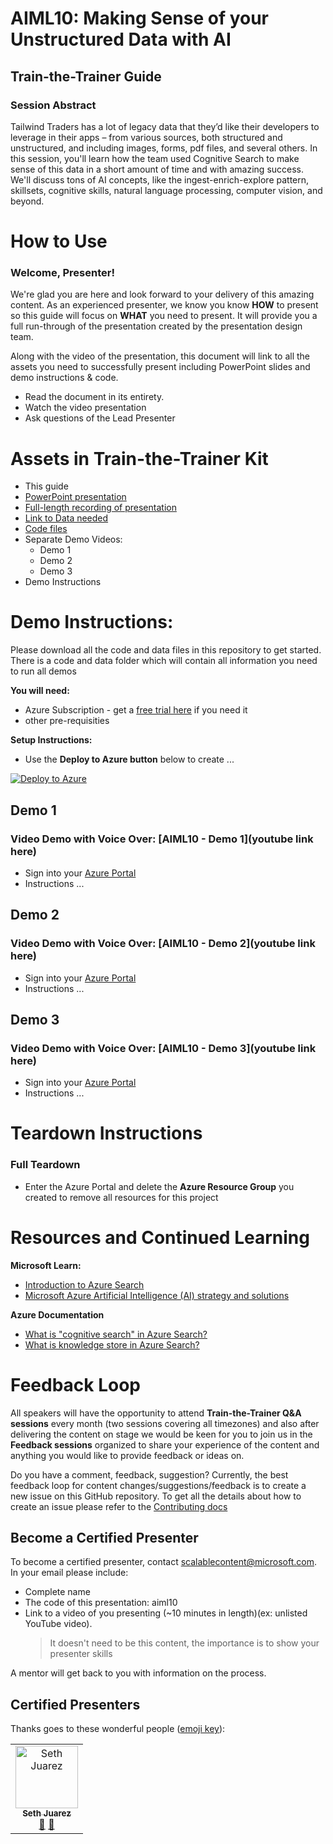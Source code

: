 # AIML10: Making Sense of your Unstructured Data with AI

## Train-the-Trainer Guide

### Session Abstract

Tailwind Traders has a lot of legacy data that they’d like their developers to leverage in their apps – from various sources, both structured and unstructured, and including images, forms, pdf files, and several others. In this session, you'll learn how the team used Cognitive Search to make sense of this data in a short amount of time and with amazing success. We'll discuss tons of AI concepts, like the ingest-enrich-explore pattern, skillsets, cognitive skills, natural language processing, computer vision, and beyond.

# How to Use

### Welcome, Presenter!

We're glad you are here and look forward to your delivery of this amazing content. As an experienced presenter, we know you know **HOW** to present so this guide will focus on **WHAT** you need to present. It will provide you a full run-through of the presentation created by the presentation design team.

Along with the video of the presentation, this document will link to all the assets you need to successfully present including PowerPoint slides and demo instructions & code.

* Read the document in its entirety.
* Watch the video presentation
* Ask questions of the Lead Presenter

# Assets in Train-the-Trainer Kit

* This guide
* [PowerPoint presentation](https://globaleventcdn.blob.core.windows.net/assets/aiml/aiml10/AIML10_MakingSenseofYourUnstructuredDatawAI.pptx)
* [Full-length recording of presentation]()
* [Link to Data needed]()
* [Code files]()
* Separate Demo Videos: 
    * Demo 1
    * Demo 2
    * Demo 3
* Demo Instructions

# Demo Instructions:

Please download all the code and data files in this repository to get started. There is a code and data folder which will contain all information you need to run all demos

**You will need:**
* Azure Subscription - get a [free trial here](https://azure.microsoft.com/en-gb/free/?WT.mc_id=msignitethetour2019-github-aiml10) if you need it
* other pre-requisities

**Setup Instructions:**
* Use the **Deploy to Azure button** below to create ...

[![Deploy to Azure](https://azuredeploy.net/deploybutton.png)](https://azuredeploy.net/)


## Demo 1

### Video Demo with Voice Over: [AIML10 - Demo 1](youtube link here)

* Sign into your [Azure Portal](https://azure.microsoft.com/en-gb/?WT.mc_id=msignitethetour2019-github-aiml10) 
* Instructions ...

## Demo 2

### Video Demo with Voice Over: [AIML10 - Demo 2](youtube link here)

* Sign into your [Azure Portal](https://azure.microsoft.com/en-gb/?WT.mc_id=msignitethetour2019-github-aiml10) 
* Instructions ...

## Demo 3

### Video Demo with Voice Over: [AIML10 - Demo 3](youtube link here)

* Sign into your [Azure Portal](https://azure.microsoft.com/en-gb/?WT.mc_id=msignitethetour2019-github-aiml10) 
* Instructions ...

# Teardown Instructions

### Full Teardown

* Enter the Azure Portal and delete the **Azure Resource Group** you created to remove all resources for this project


# Resources and Continued Learning

**Microsoft Learn:**
* [Introduction to Azure Search](https://docs.microsoft.com/en-us/learn/modules/intro-to-azure-search/?WT.mc_id=msignitethetour2019-github-aiml10)
* [Microsoft Azure Artificial Intelligence (AI) strategy and solutions](https://docs.microsoft.com/en-us/learn/modules/azure-artificial-intelligence/?WT.mc_id=msignitethetour2019-github-aiml10)

**Azure Documentation**
* [What is "cognitive search" in Azure Search?](https://docs.microsoft.com/en-us/azure/search/cognitive-search-concept-intro/?WT.mc_id=msignitethetour2019-github-aiml10)
* [What is knowledge store in Azure Search?](https://docs.microsoft.com/en-us/azure/search/knowledge-store-concept-intro)


# Feedback Loop

All speakers will have the opportunity to attend **Train-the-Trainer Q&A sessions** every month (two sessions covering all timezones) and also after delivering the content on stage we would be keen for you to join us in the **Feedback sessions** organized to share your experience of the content and anything you would like to provide feedback or ideas on. 

Do you have a comment, feedback, suggestion? Currently, the best feedback loop for content changes/suggestions/feedback is to create a new issue on this GitHub repository. To get all the details about how to create an issue please refer to the [Contributing docs](https://github.com/microsoft/ignite-learning-paths/blob/master/contributing.md)

## Become a Certified Presenter

To become a certified presenter, contact [scalablecontent@microsoft.com](mailto:scalablecontent@microsoft.com). In your email please include:

- Complete name
- The code of this presentation: aiml10
- Link to a video of you presenting (~10 minutes in length)(ex: unlisted YouTube video). 
  > It doesn't need to be this content, the importance is to show your presenter skills

A mentor will get back to you with information on the process.

## Certified Presenters

Thanks goes to these wonderful people ([emoji key](https://allcontributors.org/docs/en/emoji-key)):

<!-- ALL-CONTRIBUTORS-LIST:START - Do not remove or modify this section -->
<!-- prettier-ignore -->

<table>
<tr>
    <td align="center"><a href="https://github.com/sethjuarez">
        <img src="https://avatars2.githubusercontent.com/u/115409?s=460&v=4" width="100px;" alt="Seth Juarez"/><br />
        <sub><b>Seth Juarez</b></sub></a><br />
            <a href="Add link to powerpoint here" title="Talk">📢</a>
            <a href="Add link to pull request here" title="Documentation">📖</a> 
    </td>
</tr></table>

<!-- ALL-CONTRIBUTORS-LIST:END -->
